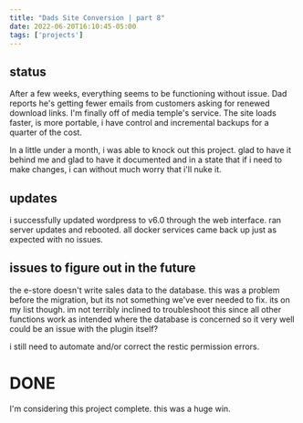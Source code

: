 ```yaml
---
title: "Dads Site Conversion | part 8"
date: 2022-06-20T16:10:45-05:00
tags: ['projects']
---
```


## status

After a few weeks, everything seems to be functioning without issue. Dad reports he's getting fewer emails from customers asking for renewed download links. I'm finally off of media temple's service. The site loads faster, is more portable, i have control and incremental backups for a quarter of the cost. 

In a little under a month, i was able to knock out this project. glad to have it behind me and glad to have it documented and in a state that if i need to make changes, i can without much worry that i'll nuke it. 

## updates

i successfully updated wordpress to v6.0 through the web interface. ran server updates and rebooted. all docker services came back up just as expected with no issues. 

## issues to figure out in the future

the e-store doesn't write sales data to the database. this was a problem before the migration, but its not something we've ever needed to fix. its on my list though. im not terribly inclined to troubleshoot this since all other functions work as intended where the database is concerned so it very well could be an issue with the plugin itself? 

i still need to automate and/or correct the restic permission errors.

# DONE

I'm considering this project complete. this was a huge win. 